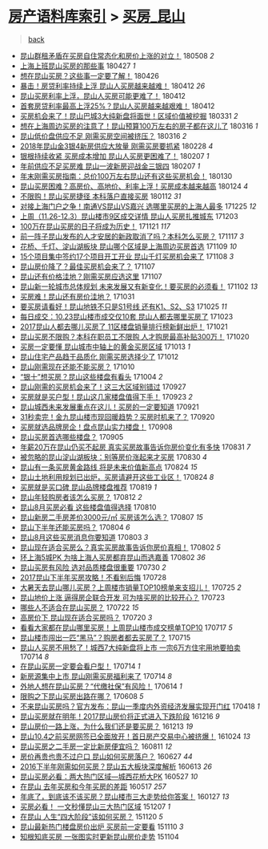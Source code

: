 [房产语料库索引](../../README.md)  > [买房_昆山](买房_昆山.md)
====
> [back](../README.md)

- [昆山群租矛盾在买房自住常态化和房价上涨的对立！](http://jkwz.applinzi.com/ittc/7100667918977336337.html#%E6%98%86%E5%B1%B1%E7%BE%A4%E7%A7%9F%E7%9F%9B%E7%9B%BE%E5%9C%A8%E4%B9%B0%E6%88%BF%E8%87%AA%E4%BD%8F%E5%B8%B8%E6%80%81%E5%8C%96%E5%92%8C%E6%88%BF%E4%BB%B7%E4%B8%8A%E6%B6%A8%E7%9A%84%E5%AF%B9%E7%AB%8B%EF%BC%81) 180508 *2* 
- [上海上班昆山买房的那些事](http://jkwz.applinzi.com/ittc/7096588399471494151.html#%E4%B8%8A%E6%B5%B7%E4%B8%8A%E7%8F%AD%E6%98%86%E5%B1%B1%E4%B9%B0%E6%88%BF%E7%9A%84%E9%82%A3%E4%BA%9B%E4%BA%8B) 180427 *1* 
- [想在昆山买房？这些事一定要了解！](http://jkwz.applinzi.com/ittc/7096279532783010833.html#%E6%83%B3%E5%9C%A8%E6%98%86%E5%B1%B1%E4%B9%B0%E6%88%BF%EF%BC%9F%E8%BF%99%E4%BA%9B%E4%BA%8B%E4%B8%80%E5%AE%9A%E8%A6%81%E4%BA%86%E8%A7%A3%EF%BC%81) 180426  
- [暴击！房贷利率持续上浮 昆山人买房越来越难！](http://jkwz.applinzi.com/ittc/7090767399970407435.html#%E6%9A%B4%E5%87%BB%EF%BC%81%E6%88%BF%E8%B4%B7%E5%88%A9%E7%8E%87%E6%8C%81%E7%BB%AD%E4%B8%8A%E6%B5%AE+%E6%98%86%E5%B1%B1%E4%BA%BA%E4%B9%B0%E6%88%BF%E8%B6%8A%E6%9D%A5%E8%B6%8A%E9%9A%BE%EF%BC%81) 180412 *26* 
- [昆山买房利率上浮，昆山人买房可能更难了！](http://jkwz.applinzi.com/ittc/7091046225782768656.html#%E6%98%86%E5%B1%B1%E4%B9%B0%E6%88%BF%E5%88%A9%E7%8E%87%E4%B8%8A%E6%B5%AE%EF%BC%8C%E6%98%86%E5%B1%B1%E4%BA%BA%E4%B9%B0%E6%88%BF%E5%8F%AF%E8%83%BD%E6%9B%B4%E9%9A%BE%E4%BA%86%EF%BC%81) 180412  
- [首套房贷利率最高上浮25%？昆山人买房越来越艰难！](http://jkwz.applinzi.com/ittc/7090764295065568263.html#%E9%A6%96%E5%A5%97%E6%88%BF%E8%B4%B7%E5%88%A9%E7%8E%87%E6%9C%80%E9%AB%98%E4%B8%8A%E6%B5%AE25%25%EF%BC%9F%E6%98%86%E5%B1%B1%E4%BA%BA%E4%B9%B0%E6%88%BF%E8%B6%8A%E6%9D%A5%E8%B6%8A%E8%89%B0%E9%9A%BE%EF%BC%81) 180412  
- [买房机会来了！昆山巴城3大纯新盘将面世！区域价值被挖掘](http://jkwz.applinzi.com/ittc/7086630334634656784.html#%E4%B9%B0%E6%88%BF%E6%9C%BA%E4%BC%9A%E6%9D%A5%E4%BA%86%EF%BC%81%E6%98%86%E5%B1%B1%E5%B7%B4%E5%9F%8E3%E5%A4%A7%E7%BA%AF%E6%96%B0%E7%9B%98%E5%B0%86%E9%9D%A2%E4%B8%96%EF%BC%81%E5%8C%BA%E5%9F%9F%E4%BB%B7%E5%80%BC%E8%A2%AB%E6%8C%96%E6%8E%98) 180331 *2* 
- [想在上海周边买房的注意了！昆山预算100万左右的房子都在这儿了](http://jkwz.applinzi.com/ittc/7081095691172840458.html#%E6%83%B3%E5%9C%A8%E4%B8%8A%E6%B5%B7%E5%91%A8%E8%BE%B9%E4%B9%B0%E6%88%BF%E7%9A%84%E6%B3%A8%E6%84%8F%E4%BA%86%EF%BC%81%E6%98%86%E5%B1%B1%E9%A2%84%E7%AE%97100%E4%B8%87%E5%B7%A6%E5%8F%B3%E7%9A%84%E6%88%BF%E5%AD%90%E9%83%BD%E5%9C%A8%E8%BF%99%E5%84%BF%E4%BA%86) 180316 *1* 
- [昆山低价盘供应不足 刚需买房空间被挤压？](http://jkwz.applinzi.com/ittc/7080961944041554950.html#%E6%98%86%E5%B1%B1%E4%BD%8E%E4%BB%B7%E7%9B%98%E4%BE%9B%E5%BA%94%E4%B8%8D%E8%B6%B3+%E5%88%9A%E9%9C%80%E4%B9%B0%E6%88%BF%E7%A9%BA%E9%97%B4%E8%A2%AB%E6%8C%A4%E5%8E%8B%EF%BC%9F) 180316 *2* 
- [2018年昆山金3银4新房供应大放量 刚需买房要抓紧](http://jkwz.applinzi.com/ittc/7075023532331631633.html#2018%E5%B9%B4%E6%98%86%E5%B1%B1%E9%87%913%E9%93%B64%E6%96%B0%E6%88%BF%E4%BE%9B%E5%BA%94%E5%A4%A7%E6%94%BE%E9%87%8F+%E5%88%9A%E9%9C%80%E4%B9%B0%E6%88%BF%E8%A6%81%E6%8A%93%E7%B4%A7) 180228 *4* 
- [银根持续收紧 买房成本增加 昆山人买房更困难了！](http://jkwz.applinzi.com/ittc/7067476554198549511.html#%E9%93%B6%E6%A0%B9%E6%8C%81%E7%BB%AD%E6%94%B6%E7%B4%A7+%E4%B9%B0%E6%88%BF%E6%88%90%E6%9C%AC%E5%A2%9E%E5%8A%A0+%E6%98%86%E5%B1%B1%E4%BA%BA%E4%B9%B0%E6%88%BF%E6%9B%B4%E5%9B%B0%E9%9A%BE%E4%BA%86%EF%BC%81) 180207 *1* 
- [年前供应不足买房难 昆山一波新房迎战金三银四](http://jkwz.applinzi.com/ittc/7067233199107605521.html#%E5%B9%B4%E5%89%8D%E4%BE%9B%E5%BA%94%E4%B8%8D%E8%B6%B3%E4%B9%B0%E6%88%BF%E9%9A%BE+%E6%98%86%E5%B1%B1%E4%B8%80%E6%B3%A2%E6%96%B0%E6%88%BF%E8%BF%8E%E6%88%98%E9%87%91%E4%B8%89%E9%93%B6%E5%9B%9B) 180207 *1* 
- [年末刚需买房指南：总价100万左右昆山还有这些买房机会！](http://jkwz.applinzi.com/ittc/7064262587477132295.html#%E5%B9%B4%E6%9C%AB%E5%88%9A%E9%9C%80%E4%B9%B0%E6%88%BF%E6%8C%87%E5%8D%97%EF%BC%9A%E6%80%BB%E4%BB%B7100%E4%B8%87%E5%B7%A6%E5%8F%B3%E6%98%86%E5%B1%B1%E8%BF%98%E6%9C%89%E8%BF%99%E4%BA%9B%E4%B9%B0%E6%88%BF%E6%9C%BA%E4%BC%9A%EF%BC%81) 180130  
- [昆山买房困难？高房价、高地价、利率上浮！买房成本越来越高](http://jkwz.applinzi.com/ittc/7062275320365712391.html#%E6%98%86%E5%B1%B1%E4%B9%B0%E6%88%BF%E5%9B%B0%E9%9A%BE%EF%BC%9F%E9%AB%98%E6%88%BF%E4%BB%B7%E3%80%81%E9%AB%98%E5%9C%B0%E4%BB%B7%E3%80%81%E5%88%A9%E7%8E%87%E4%B8%8A%E6%B5%AE%EF%BC%81%E4%B9%B0%E6%88%BF%E6%88%90%E6%9C%AC%E8%B6%8A%E6%9D%A5%E8%B6%8A%E9%AB%98) 180124 *4* 
- [不限购！昆山买房捷径 本科落户直接买房](http://jkwz.applinzi.com/ittc/7057829003086267403.html#%E4%B8%8D%E9%99%90%E8%B4%AD%EF%BC%81%E6%98%86%E5%B1%B1%E4%B9%B0%E6%88%BF%E6%8D%B7%E5%BE%84+%E6%9C%AC%E7%A7%91%E8%90%BD%E6%88%B7%E7%9B%B4%E6%8E%A5%E4%B9%B0%E6%88%BF) 180112 *31* 
- [对接上海门户之争！南通VS昆山VS嘉兴 选哪里买房的上海人最多](http://jkwz.applinzi.com/ittc/7051049666798421008.html#%E5%AF%B9%E6%8E%A5%E4%B8%8A%E6%B5%B7%E9%97%A8%E6%88%B7%E4%B9%8B%E4%BA%89%EF%BC%81%E5%8D%97%E9%80%9AVS%E6%98%86%E5%B1%B1VS%E5%98%89%E5%85%B4+%E9%80%89%E5%93%AA%E9%87%8C%E4%B9%B0%E6%88%BF%E7%9A%84%E4%B8%8A%E6%B5%B7%E4%BA%BA%E6%9C%80%E5%A4%9A) 171225 *12* 
- [上周（11.26-12.3）昆山楼市9区成交详情 昆山人买房扎推城东](http://jkwz.applinzi.com/ittc/7042958689525302288.html#%E4%B8%8A%E5%91%A8%EF%BC%8811.26-12.3%EF%BC%89%E6%98%86%E5%B1%B1%E6%A5%BC%E5%B8%829%E5%8C%BA%E6%88%90%E4%BA%A4%E8%AF%A6%E6%83%85+%E6%98%86%E5%B1%B1%E4%BA%BA%E4%B9%B0%E6%88%BF%E6%89%8E%E6%8E%A8%E5%9F%8E%E4%B8%9C) 171203  
- [100万在昆山买房的日子将成为历史！](http://jkwz.applinzi.com/ittc/7038287327032509456.html#100%E4%B8%87%E5%9C%A8%E6%98%86%E5%B1%B1%E4%B9%B0%E6%88%BF%E7%9A%84%E6%97%A5%E5%AD%90%E5%B0%86%E6%88%90%E4%B8%BA%E5%8E%86%E5%8F%B2%EF%BC%81) 171121 *117* 
- [前一阵子昆山发布的人才安居的新政取消了吗？本科怎么买房？](http://jkwz.applinzi.com/ittc/7036935390471128080.html#%E5%89%8D%E4%B8%80%E9%98%B5%E5%AD%90%E6%98%86%E5%B1%B1%E5%8F%91%E5%B8%83%E7%9A%84%E4%BA%BA%E6%89%8D%E5%AE%89%E5%B1%85%E7%9A%84%E6%96%B0%E6%94%BF%E5%8F%96%E6%B6%88%E4%BA%86%E5%90%97%EF%BC%9F%E6%9C%AC%E7%A7%91%E6%80%8E%E4%B9%88%E4%B9%B0%E6%88%BF%EF%BC%9F) 171117 *3* 
- [花桥、千灯、淀山湖板块 昆山哪个区域是上海周边买房首选](http://jkwz.applinzi.com/ittc/7033903623505970193.html#%E8%8A%B1%E6%A1%A5%E3%80%81%E5%8D%83%E7%81%AF%E3%80%81%E6%B7%80%E5%B1%B1%E6%B9%96%E6%9D%BF%E5%9D%97+%E6%98%86%E5%B1%B1%E5%93%AA%E4%B8%AA%E5%8C%BA%E5%9F%9F%E6%98%AF%E4%B8%8A%E6%B5%B7%E5%91%A8%E8%BE%B9%E4%B9%B0%E6%88%BF%E9%A6%96%E9%80%89) 171109 *10* 
- [15个项目集中签约17个项目开工开业 昆山千灯买房机会来了](http://jkwz.applinzi.com/ittc/7033509983436669968.html#15%E4%B8%AA%E9%A1%B9%E7%9B%AE%E9%9B%86%E4%B8%AD%E7%AD%BE%E7%BA%A617%E4%B8%AA%E9%A1%B9%E7%9B%AE%E5%BC%80%E5%B7%A5%E5%BC%80%E4%B8%9A+%E6%98%86%E5%B1%B1%E5%8D%83%E7%81%AF%E4%B9%B0%E6%88%BF%E6%9C%BA%E4%BC%9A%E6%9D%A5%E4%BA%86) 171108 *3* 
- [昆山房价降了？最佳买房机会来了？](http://jkwz.applinzi.com/ittc/7033329961929278481.html#%E6%98%86%E5%B1%B1%E6%88%BF%E4%BB%B7%E9%99%8D%E4%BA%86%EF%BC%9F%E6%9C%80%E4%BD%B3%E4%B9%B0%E6%88%BF%E6%9C%BA%E4%BC%9A%E6%9D%A5%E4%BA%86%EF%BC%9F) 171107  
- [昆山还有价格洼地？刚需买房应选这里](http://jkwz.applinzi.com/ittc/7033091163626669073.html#%E6%98%86%E5%B1%B1%E8%BF%98%E6%9C%89%E4%BB%B7%E6%A0%BC%E6%B4%BC%E5%9C%B0%EF%BC%9F%E5%88%9A%E9%9C%80%E4%B9%B0%E6%88%BF%E5%BA%94%E9%80%89%E8%BF%99%E9%87%8C) 171107  
- [昆山新一轮城市总体规划 未来发展又有新变化！要买房的必须看！](http://jkwz.applinzi.com/ittc/7031465603150382097.html#%E6%98%86%E5%B1%B1%E6%96%B0%E4%B8%80%E8%BD%AE%E5%9F%8E%E5%B8%82%E6%80%BB%E4%BD%93%E8%A7%84%E5%88%92+%E6%9C%AA%E6%9D%A5%E5%8F%91%E5%B1%95%E5%8F%88%E6%9C%89%E6%96%B0%E5%8F%98%E5%8C%96%EF%BC%81%E8%A6%81%E4%B9%B0%E6%88%BF%E7%9A%84%E5%BF%85%E9%A1%BB%E7%9C%8B%EF%BC%81) 171102 *13* 
- [买房难！昆山还有房价洼地？](http://jkwz.applinzi.com/ittc/7030493923791864848.html#%E4%B9%B0%E6%88%BF%E9%9A%BE%EF%BC%81%E6%98%86%E5%B1%B1%E8%BF%98%E6%9C%89%E6%88%BF%E4%BB%B7%E6%B4%BC%E5%9C%B0%EF%BC%9F) 171031  
- [要买房请看好！昆山地铁不只是S1号线 还有K1、S2、S3](http://jkwz.applinzi.com/ittc/7028509348580557841.html#%E8%A6%81%E4%B9%B0%E6%88%BF%E8%AF%B7%E7%9C%8B%E5%A5%BD%EF%BC%81%E6%98%86%E5%B1%B1%E5%9C%B0%E9%93%81%E4%B8%8D%E5%8F%AA%E6%98%AFS1%E5%8F%B7%E7%BA%BF+%E8%BF%98%E6%9C%89K1%E3%80%81S2%E3%80%81S3) 171025 *11* 
- [每日成交：10.23昆山楼市成交仅10套 昆山人都去哪里买房了](http://jkwz.applinzi.com/ittc/7027688940969133073.html#%E6%AF%8F%E6%97%A5%E6%88%90%E4%BA%A4%EF%BC%9A10.23%E6%98%86%E5%B1%B1%E6%A5%BC%E5%B8%82%E6%88%90%E4%BA%A4%E4%BB%8510%E5%A5%97+%E6%98%86%E5%B1%B1%E4%BA%BA%E9%83%BD%E5%8E%BB%E5%93%AA%E9%87%8C%E4%B9%B0%E6%88%BF%E4%BA%86) 171023  
- [2017昆山人都去哪儿买房了 11区楼盘销量排行榜新鲜出炉！](http://jkwz.applinzi.com/ittc/7026920000185697296.html#2017%E6%98%86%E5%B1%B1%E4%BA%BA%E9%83%BD%E5%8E%BB%E5%93%AA%E5%84%BF%E4%B9%B0%E6%88%BF%E4%BA%86+11%E5%8C%BA%E6%A5%BC%E7%9B%98%E9%94%80%E9%87%8F%E6%8E%92%E8%A1%8C%E6%A6%9C%E6%96%B0%E9%B2%9C%E5%87%BA%E7%82%89%EF%BC%81) 171021  
- [昆山买房不限购？本科在职员工不限购 人才购房最高补贴300万！](http://jkwz.applinzi.com/ittc/7026572691082052625.html#%E6%98%86%E5%B1%B1%E4%B9%B0%E6%88%BF%E4%B8%8D%E9%99%90%E8%B4%AD%EF%BC%9F%E6%9C%AC%E7%A7%91%E5%9C%A8%E8%81%8C%E5%91%98%E5%B7%A5%E4%B8%8D%E9%99%90%E8%B4%AD+%E4%BA%BA%E6%89%8D%E8%B4%AD%E6%88%BF%E6%9C%80%E9%AB%98%E8%A1%A5%E8%B4%B4300%E4%B8%87%EF%BC%81) 171020  
- [买房一定要懂 昆山城市中轴上的黄金买房区域](http://jkwz.applinzi.com/ittc/7023814071512728592.html#%E4%B9%B0%E6%88%BF%E4%B8%80%E5%AE%9A%E8%A6%81%E6%87%82+%E6%98%86%E5%B1%B1%E5%9F%8E%E5%B8%82%E4%B8%AD%E8%BD%B4%E4%B8%8A%E7%9A%84%E9%BB%84%E9%87%91%E4%B9%B0%E6%88%BF%E5%8C%BA%E5%9F%9F) 171013 *1* 
- [昆山住宅产品趋于品质化 刚需买房选择少了](http://jkwz.applinzi.com/ittc/7023443515533689872.html#%E6%98%86%E5%B1%B1%E4%BD%8F%E5%AE%85%E4%BA%A7%E5%93%81%E8%B6%8B%E4%BA%8E%E5%93%81%E8%B4%A8%E5%8C%96+%E5%88%9A%E9%9C%80%E4%B9%B0%E6%88%BF%E9%80%89%E6%8B%A9%E5%B0%91%E4%BA%86) 171012  
- [昆山刚需现在还能不能买房？](http://jkwz.applinzi.com/ittc/7022701259017159696.html#%E6%98%86%E5%B1%B1%E5%88%9A%E9%9C%80%E7%8E%B0%E5%9C%A8%E8%BF%98%E8%83%BD%E4%B8%8D%E8%83%BD%E4%B9%B0%E6%88%BF%EF%BC%9F) 171010  
- [“银十”想买房？昆山这些楼盘有看头](http://jkwz.applinzi.com/ittc/7020476577845085201.html#%E2%80%9C%E9%93%B6%E5%8D%81%E2%80%9D%E6%83%B3%E4%B9%B0%E6%88%BF%EF%BC%9F%E6%98%86%E5%B1%B1%E8%BF%99%E4%BA%9B%E6%A5%BC%E7%9B%98%E6%9C%89%E7%9C%8B%E5%A4%B4) 171004 *2* 
- [昆山刚需的买房机会来了！这三大区域别错过](http://jkwz.applinzi.com/ittc/7017877275457094673.html#%E6%98%86%E5%B1%B1%E5%88%9A%E9%9C%80%E7%9A%84%E4%B9%B0%E6%88%BF%E6%9C%BA%E4%BC%9A%E6%9D%A5%E4%BA%86%EF%BC%81%E8%BF%99%E4%B8%89%E5%A4%A7%E5%8C%BA%E5%9F%9F%E5%88%AB%E9%94%99%E8%BF%87) 170927  
- [买房就是买户型！昆山这几家楼盘值得下手！](http://jkwz.applinzi.com/ittc/7016392345732514832.html#%E4%B9%B0%E6%88%BF%E5%B0%B1%E6%98%AF%E4%B9%B0%E6%88%B7%E5%9E%8B%EF%BC%81%E6%98%86%E5%B1%B1%E8%BF%99%E5%87%A0%E5%AE%B6%E6%A5%BC%E7%9B%98%E5%80%BC%E5%BE%97%E4%B8%8B%E6%89%8B%EF%BC%81) 170923 *2* 
- [昆山城西未来发展重点在这儿！买房的一定要知道](http://jkwz.applinzi.com/ittc/7015881641640330257.html#%E6%98%86%E5%B1%B1%E5%9F%8E%E8%A5%BF%E6%9C%AA%E6%9D%A5%E5%8F%91%E5%B1%95%E9%87%8D%E7%82%B9%E5%9C%A8%E8%BF%99%E5%84%BF%EF%BC%81%E4%B9%B0%E6%88%BF%E7%9A%84%E4%B8%80%E5%AE%9A%E8%A6%81%E7%9F%A5%E9%81%93) 170921  
- [31秒卖完！金九昆山楼市现回暖趋势？买房时机来了？](http://jkwz.applinzi.com/ittc/7015487469208994833.html#31%E7%A7%92%E5%8D%96%E5%AE%8C%EF%BC%81%E9%87%91%E4%B9%9D%E6%98%86%E5%B1%B1%E6%A5%BC%E5%B8%82%E7%8E%B0%E5%9B%9E%E6%9A%96%E8%B6%8B%E5%8A%BF%EF%BC%9F%E4%B9%B0%E6%88%BF%E6%97%B6%E6%9C%BA%E6%9D%A5%E4%BA%86%EF%BC%9F) 170920  
- [买房就选品牌房企！盘点昆山实力楼盘！](http://jkwz.applinzi.com/ittc/7010826623841207313.html#%E4%B9%B0%E6%88%BF%E5%B0%B1%E9%80%89%E5%93%81%E7%89%8C%E6%88%BF%E4%BC%81%EF%BC%81%E7%9B%98%E7%82%B9%E6%98%86%E5%B1%B1%E5%AE%9E%E5%8A%9B%E6%A5%BC%E7%9B%98%EF%BC%81) 170908  
- [昆山买房首选哪些楼盘？](http://jkwz.applinzi.com/ittc/7009712595135890448.html#%E6%98%86%E5%B1%B1%E4%B9%B0%E6%88%BF%E9%A6%96%E9%80%89%E5%93%AA%E4%BA%9B%E6%A5%BC%E7%9B%98%EF%BC%9F) 170905  
- [年薪20万在昆山仍买不起房 真实买房故事告诉你房价变化有多快](http://jkwz.applinzi.com/ittc/7008098344218657808.html#%E5%B9%B4%E8%96%AA20%E4%B8%87%E5%9C%A8%E6%98%86%E5%B1%B1%E4%BB%8D%E4%B9%B0%E4%B8%8D%E8%B5%B7%E6%88%BF+%E7%9C%9F%E5%AE%9E%E4%B9%B0%E6%88%BF%E6%95%85%E4%BA%8B%E5%91%8A%E8%AF%89%E4%BD%A0%E6%88%BF%E4%BB%B7%E5%8F%98%E5%8C%96%E6%9C%89%E5%A4%9A%E5%BF%AB) 170831 *7* 
- [被忽略的昆山淀山湖板块：别等房价涨起来才买房](http://jkwz.applinzi.com/ittc/7007487087392326672.html#%E8%A2%AB%E5%BF%BD%E7%95%A5%E7%9A%84%E6%98%86%E5%B1%B1%E6%B7%80%E5%B1%B1%E6%B9%96%E6%9D%BF%E5%9D%97%EF%BC%9A%E5%88%AB%E7%AD%89%E6%88%BF%E4%BB%B7%E6%B6%A8%E8%B5%B7%E6%9D%A5%E6%89%8D%E4%B9%B0%E6%88%BF) 170830 *4* 
- [昆山有一条买房黄金路线 将是未来价值新高点](http://jkwz.applinzi.com/ittc/7004387218062574609.html#%E6%98%86%E5%B1%B1%E6%9C%89%E4%B8%80%E6%9D%A1%E4%B9%B0%E6%88%BF%E9%BB%84%E9%87%91%E8%B7%AF%E7%BA%BF+%E5%B0%86%E6%98%AF%E6%9C%AA%E6%9D%A5%E4%BB%B7%E5%80%BC%E6%96%B0%E9%AB%98%E7%82%B9) 170824 *15* 
- [昆山土地利用规划已出炉，买房请避开这些工业区！](http://jkwz.applinzi.com/ittc/7005398405470487568.html#%E6%98%86%E5%B1%B1%E5%9C%9F%E5%9C%B0%E5%88%A9%E7%94%A8%E8%A7%84%E5%88%92%E5%B7%B2%E5%87%BA%E7%82%89%EF%BC%8C%E4%B9%B0%E6%88%BF%E8%AF%B7%E9%81%BF%E5%BC%80%E8%BF%99%E4%BA%9B%E5%B7%A5%E4%B8%9A%E5%8C%BA%EF%BC%81) 170824 *8* 
- [买房就是买口碑 昆山品牌楼盘推荐](http://jkwz.applinzi.com/ittc/7003405295358051344.html#%E4%B9%B0%E6%88%BF%E5%B0%B1%E6%98%AF%E4%B9%B0%E5%8F%A3%E7%A2%91+%E6%98%86%E5%B1%B1%E5%93%81%E7%89%8C%E6%A5%BC%E7%9B%98%E6%8E%A8%E8%8D%90) 170819 *1* 
- [昆山年轻购房者该怎么买房？](http://jkwz.applinzi.com/ittc/7000807106603910160.html#%E6%98%86%E5%B1%B1%E5%B9%B4%E8%BD%BB%E8%B4%AD%E6%88%BF%E8%80%85%E8%AF%A5%E6%80%8E%E4%B9%88%E4%B9%B0%E6%88%BF%EF%BC%9F) 170812 *2* 
- [昆山8月买房必看 这些楼盘值得选择](http://jkwz.applinzi.com/ittc/7000065676377850897.html#%E6%98%86%E5%B1%B18%E6%9C%88%E4%B9%B0%E6%88%BF%E5%BF%85%E7%9C%8B+%E8%BF%99%E4%BA%9B%E6%A5%BC%E7%9B%98%E5%80%BC%E5%BE%97%E9%80%89%E6%8B%A9) 170810  
- [昆山新房二手房差价3000元/㎡ 买房该怎么选？](http://jkwz.applinzi.com/ittc/6999198359620158480.html#%E6%98%86%E5%B1%B1%E6%96%B0%E6%88%BF%E4%BA%8C%E6%89%8B%E6%88%BF%E5%B7%AE%E4%BB%B73000%E5%85%83%2F%E3%8E%A1+%E4%B9%B0%E6%88%BF%E8%AF%A5%E6%80%8E%E4%B9%88%E9%80%89%EF%BC%9F) 170807 *15* 
- [昆山下半年还能买房吗？](http://jkwz.applinzi.com/ittc/6997838716666905617.html#%E6%98%86%E5%B1%B1%E4%B8%8B%E5%8D%8A%E5%B9%B4%E8%BF%98%E8%83%BD%E4%B9%B0%E6%88%BF%E5%90%97%EF%BC%9F) 170804 *6* 
- [昆山8月这些买房消息你要知道](http://jkwz.applinzi.com/ittc/6997490986199286801.html#%E6%98%86%E5%B1%B18%E6%9C%88%E8%BF%99%E4%BA%9B%E4%B9%B0%E6%88%BF%E6%B6%88%E6%81%AF%E4%BD%A0%E8%A6%81%E7%9F%A5%E9%81%93) 170803 *3* 
- [昆山现在适合买房么？真实买房故事告诉你房价真相！](http://jkwz.applinzi.com/ittc/6997246706142675985.html#%E6%98%86%E5%B1%B1%E7%8E%B0%E5%9C%A8%E9%80%82%E5%90%88%E4%B9%B0%E6%88%BF%E4%B9%88%EF%BC%9F%E7%9C%9F%E5%AE%9E%E4%B9%B0%E6%88%BF%E6%95%85%E4%BA%8B%E5%91%8A%E8%AF%89%E4%BD%A0%E6%88%BF%E4%BB%B7%E7%9C%9F%E7%9B%B8%EF%BC%81) 170802 *5* 
- [环上海5城PK 为啥上海人买房都弃昆山而选嘉善](http://jkwz.applinzi.com/ittc/6997143233921287185.html#%E7%8E%AF%E4%B8%8A%E6%B5%B75%E5%9F%8EPK+%E4%B8%BA%E5%95%A5%E4%B8%8A%E6%B5%B7%E4%BA%BA%E4%B9%B0%E6%88%BF%E9%83%BD%E5%BC%83%E6%98%86%E5%B1%B1%E8%80%8C%E9%80%89%E5%98%89%E5%96%84) 170802 *36* 
- [昆山买房有风险 选对品质楼盘很重要](http://jkwz.applinzi.com/ittc/6995982930172970001.html#%E6%98%86%E5%B1%B1%E4%B9%B0%E6%88%BF%E6%9C%89%E9%A3%8E%E9%99%A9+%E9%80%89%E5%AF%B9%E5%93%81%E8%B4%A8%E6%A5%BC%E7%9B%98%E5%BE%88%E9%87%8D%E8%A6%81) 170730 *2* 
- [2017昆山下半年买房攻略！不看别后悔](http://jkwz.applinzi.com/ittc/6995240784595780624.html#2017%E6%98%86%E5%B1%B1%E4%B8%8B%E5%8D%8A%E5%B9%B4%E4%B9%B0%E6%88%BF%E6%94%BB%E7%95%A5%EF%BC%81%E4%B8%8D%E7%9C%8B%E5%88%AB%E5%90%8E%E6%82%94) 170728  
- [大暑天去昆山哪儿买房？上周楼市销量TOP10榜单来支招儿！](http://jkwz.applinzi.com/ittc/6994267571652920336.html#%E5%A4%A7%E6%9A%91%E5%A4%A9%E5%8E%BB%E6%98%86%E5%B1%B1%E5%93%AA%E5%84%BF%E4%B9%B0%E6%88%BF%EF%BC%9F%E4%B8%8A%E5%91%A8%E6%A5%BC%E5%B8%82%E9%94%80%E9%87%8FTOP10%E6%A6%9C%E5%8D%95%E6%9D%A5%E6%94%AF%E6%8B%9B%E5%84%BF%EF%BC%81) 170725 *2* 
- [昆山地价上涨 逼得房企联合开发 可为啥买房的比较开心？](http://jkwz.applinzi.com/ittc/6993066619197457425.html#%E6%98%86%E5%B1%B1%E5%9C%B0%E4%BB%B7%E4%B8%8A%E6%B6%A8+%E9%80%BC%E5%BE%97%E6%88%BF%E4%BC%81%E8%81%94%E5%90%88%E5%BC%80%E5%8F%91+%E5%8F%AF%E4%B8%BA%E5%95%A5%E4%B9%B0%E6%88%BF%E7%9A%84%E6%AF%94%E8%BE%83%E5%BC%80%E5%BF%83%EF%BC%9F) 170723  
- [哪些人不适合在昆山买房？](http://jkwz.applinzi.com/ittc/6993014034381931537.html#%E5%93%AA%E4%BA%9B%E4%BA%BA%E4%B8%8D%E9%80%82%E5%90%88%E5%9C%A8%E6%98%86%E5%B1%B1%E4%B9%B0%E6%88%BF%EF%BC%9F) 170722 *15* 
- [高房价下 昆山现在适合买房吗？](http://jkwz.applinzi.com/ittc/6992272552117142545.html#%E9%AB%98%E6%88%BF%E4%BB%B7%E4%B8%8B+%E6%98%86%E5%B1%B1%E7%8E%B0%E5%9C%A8%E9%80%82%E5%90%88%E4%B9%B0%E6%88%BF%E5%90%97%EF%BC%9F) 170720 *3* 
- [看看大家都在昆山哪里买房！上周昆山楼市成交榜单TOP10](http://jkwz.applinzi.com/ittc/6991302814729765905.html#%E7%9C%8B%E7%9C%8B%E5%A4%A7%E5%AE%B6%E9%83%BD%E5%9C%A8%E6%98%86%E5%B1%B1%E5%93%AA%E9%87%8C%E4%B9%B0%E6%88%BF%EF%BC%81%E4%B8%8A%E5%91%A8%E6%98%86%E5%B1%B1%E6%A5%BC%E5%B8%82%E6%88%90%E4%BA%A4%E6%A6%9C%E5%8D%95TOP10) 170717 *5* 
- [昆山楼市闯出一匹“黑马”？购房者都去买房了？](http://jkwz.applinzi.com/ittc/6990672045753762832.html#%E6%98%86%E5%B1%B1%E6%A5%BC%E5%B8%82%E9%97%AF%E5%87%BA%E4%B8%80%E5%8C%B9%E2%80%9C%E9%BB%91%E9%A9%AC%E2%80%9D%EF%BC%9F%E8%B4%AD%E6%88%BF%E8%80%85%E9%83%BD%E5%8E%BB%E4%B9%B0%E6%88%BF%E4%BA%86%EF%BC%9F) 170715  
- [昆山人买房不用愁了！城西7大纯新盘将上市 一宗6万方住宅用地要拍卖](http://jkwz.applinzi.com/ittc/6990103155688604689.html#%E6%98%86%E5%B1%B1%E4%BA%BA%E4%B9%B0%E6%88%BF%E4%B8%8D%E7%94%A8%E6%84%81%E4%BA%86%EF%BC%81%E5%9F%8E%E8%A5%BF7%E5%A4%A7%E7%BA%AF%E6%96%B0%E7%9B%98%E5%B0%86%E4%B8%8A%E5%B8%82+%E4%B8%80%E5%AE%976%E4%B8%87%E6%96%B9%E4%BD%8F%E5%AE%85%E7%94%A8%E5%9C%B0%E8%A6%81%E6%8B%8D%E5%8D%96) 170714 *8* 
- [在昆山买房一定要会看户型！](http://jkwz.applinzi.com/ittc/6990046767826338832.html#%E5%9C%A8%E6%98%86%E5%B1%B1%E4%B9%B0%E6%88%BF%E4%B8%80%E5%AE%9A%E8%A6%81%E4%BC%9A%E7%9C%8B%E6%88%B7%E5%9E%8B%EF%BC%81) 170714 *1* 
- [新房源集中上市 昆山刚需买房福利来了](http://jkwz.applinzi.com/ittc/6990046237766976529.html#%E6%96%B0%E6%88%BF%E6%BA%90%E9%9B%86%E4%B8%AD%E4%B8%8A%E5%B8%82+%E6%98%86%E5%B1%B1%E5%88%9A%E9%9C%80%E4%B9%B0%E6%88%BF%E7%A6%8F%E5%88%A9%E6%9D%A5%E4%BA%86) 170714 *8* 
- [外地人想在昆山买房？“代缴社保”有风险！](http://jkwz.applinzi.com/ittc/6978983988600243205.html#%E5%A4%96%E5%9C%B0%E4%BA%BA%E6%83%B3%E5%9C%A8%E6%98%86%E5%B1%B1%E4%B9%B0%E6%88%BF%EF%BC%9F%E2%80%9C%E4%BB%A3%E7%BC%B4%E7%A4%BE%E4%BF%9D%E2%80%9D%E6%9C%89%E9%A3%8E%E9%99%A9%EF%BC%81) 170614 *1* 
- [限购之下昆山买房出路在哪？](http://jkwz.applinzi.com/ittc/6976687674252329988.html#%E9%99%90%E8%B4%AD%E4%B9%8B%E4%B8%8B%E6%98%86%E5%B1%B1%E4%B9%B0%E6%88%BF%E5%87%BA%E8%B7%AF%E5%9C%A8%E5%93%AA%EF%BC%9F) 170608 *5* 
- [不来昆山买房吗？官方发布：昆山一季度内外资经济发展实现开门红](http://jkwz.applinzi.com/ittc/6957883336834941957.html#%E4%B8%8D%E6%9D%A5%E6%98%86%E5%B1%B1%E4%B9%B0%E6%88%BF%E5%90%97%EF%BC%9F%E5%AE%98%E6%96%B9%E5%8F%91%E5%B8%83%EF%BC%9A%E6%98%86%E5%B1%B1%E4%B8%80%E5%AD%A3%E5%BA%A6%E5%86%85%E5%A4%96%E8%B5%84%E7%BB%8F%E6%B5%8E%E5%8F%91%E5%B1%95%E5%AE%9E%E7%8E%B0%E5%BC%80%E9%97%A8%E7%BA%A2) 170418 *1* 
- [昆山买房就在明年！2017昆山房价将正式进入下跌阶段](http://jkwz.applinzi.com/ittc/6912154281615819781.html#%E6%98%86%E5%B1%B1%E4%B9%B0%E6%88%BF%E5%B0%B1%E5%9C%A8%E6%98%8E%E5%B9%B4%EF%BC%812017%E6%98%86%E5%B1%B1%E6%88%BF%E4%BB%B7%E5%B0%86%E6%AD%A3%E5%BC%8F%E8%BF%9B%E5%85%A5%E4%B8%8B%E8%B7%8C%E9%98%B6%E6%AE%B5) 161216 *9* 
- [昆山房价一路上涨，为什么我们还是要买房？](http://jkwz.applinzi.com/ittc/6911114709331084293.html#%E6%98%86%E5%B1%B1%E6%88%BF%E4%BB%B7%E4%B8%80%E8%B7%AF%E4%B8%8A%E6%B6%A8%EF%BC%8C%E4%B8%BA%E4%BB%80%E4%B9%88%E6%88%91%E4%BB%AC%E8%BF%98%E6%98%AF%E8%A6%81%E4%B9%B0%E6%88%BF%EF%BC%9F) 161213 *19* 
- [昆山10.4之前买房网签已全面放开！首日房产交易中心被挤爆！](http://jkwz.applinzi.com/ittc/6892554267151303684.html#%E6%98%86%E5%B1%B110.4%E4%B9%8B%E5%89%8D%E4%B9%B0%E6%88%BF%E7%BD%91%E7%AD%BE%E5%B7%B2%E5%85%A8%E9%9D%A2%E6%94%BE%E5%BC%80%EF%BC%81%E9%A6%96%E6%97%A5%E6%88%BF%E4%BA%A7%E4%BA%A4%E6%98%93%E4%B8%AD%E5%BF%83%E8%A2%AB%E6%8C%A4%E7%88%86%EF%BC%81) 161024 *13* 
- [昆山买房之二手房一定比新房便宜吗？](http://jkwz.applinzi.com/ittc/6864777632536855557.html#%E6%98%86%E5%B1%B1%E4%B9%B0%E6%88%BF%E4%B9%8B%E4%BA%8C%E6%89%8B%E6%88%BF%E4%B8%80%E5%AE%9A%E6%AF%94%E6%96%B0%E6%88%BF%E4%BE%BF%E5%AE%9C%E5%90%97%EF%BC%9F) 160811 *12* 
- [房价再贵也贵不过户口 昆山如何买房落户？](http://jkwz.applinzi.com/ittc/6848334331243938820.html#%E6%88%BF%E4%BB%B7%E5%86%8D%E8%B4%B5%E4%B9%9F%E8%B4%B5%E4%B8%8D%E8%BF%87%E6%88%B7%E5%8F%A3+%E6%98%86%E5%B1%B1%E5%A6%82%E4%BD%95%E4%B9%B0%E6%88%BF%E8%90%BD%E6%88%B7%EF%BC%9F) 160627 *44* 
- [2016下半年刚需如何买房？昆山五大板块深度解析](http://jkwz.applinzi.com/ittc/6843149304335959044.html#2016%E4%B8%8B%E5%8D%8A%E5%B9%B4%E5%88%9A%E9%9C%80%E5%A6%82%E4%BD%95%E4%B9%B0%E6%88%BF%EF%BC%9F%E6%98%86%E5%B1%B1%E4%BA%94%E5%A4%A7%E6%9D%BF%E5%9D%97%E6%B7%B1%E5%BA%A6%E8%A7%A3%E6%9E%90) 160613 *26* 
- [昆山买房必看：两大热门区域—城西花桥大PK](http://jkwz.applinzi.com/ittc/6836845266950685700.html#%E6%98%86%E5%B1%B1%E4%B9%B0%E6%88%BF%E5%BF%85%E7%9C%8B%EF%BC%9A%E4%B8%A4%E5%A4%A7%E7%83%AD%E9%97%A8%E5%8C%BA%E5%9F%9F%E2%80%94%E5%9F%8E%E8%A5%BF%E8%8A%B1%E6%A1%A5%E5%A4%A7PK) 160527 *10* 
- [在昆山 去年买房和今年买房的差距](http://jkwz.applinzi.com/ittc/6833087107975087109.html#%E5%9C%A8%E6%98%86%E5%B1%B1+%E5%8E%BB%E5%B9%B4%E4%B9%B0%E6%88%BF%E5%92%8C%E4%BB%8A%E5%B9%B4%E4%B9%B0%E6%88%BF%E7%9A%84%E5%B7%AE%E8%B7%9D) 160517 *257* 
- [年底了，到底该不该买房？昆山楼市三大走势给你答案！](http://jkwz.applinzi.com/ittc/6791643138171077637.html#%E5%B9%B4%E5%BA%95%E4%BA%86%EF%BC%8C%E5%88%B0%E5%BA%95%E8%AF%A5%E4%B8%8D%E8%AF%A5%E4%B9%B0%E6%88%BF%EF%BC%9F%E6%98%86%E5%B1%B1%E6%A5%BC%E5%B8%82%E4%B8%89%E5%A4%A7%E8%B5%B0%E5%8A%BF%E7%BB%99%E4%BD%A0%E7%AD%94%E6%A1%88%EF%BC%81) 160127 *13* 
- [买房必看！ 一文秒懂昆山三大热门区域](http://jkwz.applinzi.com/ittc/6772996805986092036.html#%E4%B9%B0%E6%88%BF%E5%BF%85%E7%9C%8B%EF%BC%81+%E4%B8%80%E6%96%87%E7%A7%92%E6%87%82%E6%98%86%E5%B1%B1%E4%B8%89%E5%A4%A7%E7%83%AD%E9%97%A8%E5%8C%BA%E5%9F%9F) 151207 *1* 
- [在昆山 人生“四大阶段”该如何买房？](http://jkwz.applinzi.com/ittc/6766698514705024004.html#%E5%9C%A8%E6%98%86%E5%B1%B1+%E4%BA%BA%E7%94%9F%E2%80%9C%E5%9B%9B%E5%A4%A7%E9%98%B6%E6%AE%B5%E2%80%9D%E8%AF%A5%E5%A6%82%E4%BD%95%E4%B9%B0%E6%88%BF%EF%BC%9F) 151120 *5* 
- [昆山最新热门楼盘房价出炉 买房前一定要看](http://jkwz.applinzi.com/ittc/6762976213857731588.html#%E6%98%86%E5%B1%B1%E6%9C%80%E6%96%B0%E7%83%AD%E9%97%A8%E6%A5%BC%E7%9B%98%E6%88%BF%E4%BB%B7%E5%87%BA%E7%82%89+%E4%B9%B0%E6%88%BF%E5%89%8D%E4%B8%80%E5%AE%9A%E8%A6%81%E7%9C%8B) 151110 *3* 
- [知根知底买房 一张图实时更新昆山房价走势](http://jkwz.applinzi.com/ittc/6760744701229794308.html#%E7%9F%A5%E6%A0%B9%E7%9F%A5%E5%BA%95%E4%B9%B0%E6%88%BF+%E4%B8%80%E5%BC%A0%E5%9B%BE%E5%AE%9E%E6%97%B6%E6%9B%B4%E6%96%B0%E6%98%86%E5%B1%B1%E6%88%BF%E4%BB%B7%E8%B5%B0%E5%8A%BF) 151104  
